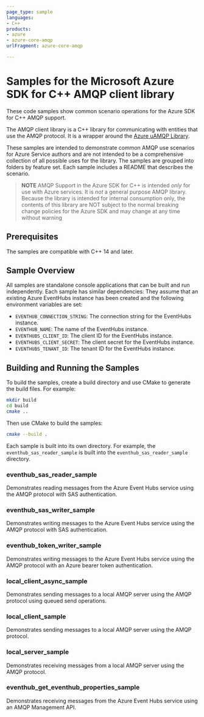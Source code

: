 ```yaml
---
page_type: sample
languages:
- C++
products:
- azure
- azure-core-amqp
urlFragment: azure-core-amqp

---
```


# Samples for the Microsoft Azure SDK for C++ AMQP client library

These code samples show common scenario operations for the Azure SDK for C++ AMQP support.

The AMQP client library is a C++ library for communicating with entities that use the AMQP 
protocol. It is a wrapper around the [Azure uAMQP Library](https://github.com/Azure/azure-uamqp-c/).

These samples are intended to demonstrate common AMQP use scenarios for Azure Service authors and are 
not intended to be a comprehensive collection of all possible uses for the library. The samples are
grouped into folders by feature set. Each sample includes a README that describes the scenario.

> **NOTE** AMQP Support in the Azure SDK for C++ is intended *only* for use with Azure services. 
It is *not* a general purpose AMQP library. Because the library is intended for internal consumption only, 
the contents of this library are NOT subject to the normal breaking change policies for the Azure SDK and 
may change at any time without warning

## Prerequisites

The samples are compatible with C++ 14 and later.

## Sample Overview

All samples are standalone console applications that can be built and run independently. Each sample has similar dependencies: They assume that an existing 
Azure EventHubs instance has been created and the following environment variables are set:

- `EVENTHUB_CONNECTION_STRING`: The connection string for the EventHubs instance.
- `EVENTHUB_NAME`: The name of the EventHubs instance.
- `EVENTHUBS_CLIENT_ID`: The client ID for the EventHubs instance.
- `EVENTHUBS_CLIENT_SECRET`: The client secret for the EventHubs instance.
- `EVENTHUBS_TENANT_ID`: The tenant ID for the EventHubs instance.

## Building and Running the Samples
To build the samples, create a build directory and use CMake to generate the build files. For example:

```bash
mkdir build
cd build
cmake ..
```

Then use CMake to build the samples:

```bash
cmake --build .
```

Each sample is built into its own directory. For example, the `eventhub_sas_reader_sample` is built into the `eventhub_sas_reader_sample` directory.

### eventhub_sas_reader_sample
Demonstrates reading messages from the Azure Event Hubs service using the AMQP protocol with SAS authentication.

### eventhub_sas_writer_sample
Demonstrates writing messages to the Azure Event Hubs service using the AMQP protocol with SAS authentication.

### eventhub_token_writer_sample
Demonstrates writing messages to the Azure Event Hubs service using the AMQP protocol with an Azure bearer token authentication.

### local_client_async_sample
Demonstrates sending messages to a local AMQP server using the AMQP protocol using queued send operations.

### local_client_sample
Demonstrates sending messages to a local AMQP server using the AMQP protocol.

### local_server_sample
Demonstrates receiving messages from a local AMQP server using the AMQP protocol.

### eventhub_get_eventhub_properties_sample
Demonstrates receiving messages from the Azure Event Hubs service using an AMQP Management API.
